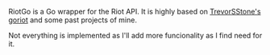 RiotGo is a Go wrapper for the Riot API.
It is highly based on [TrevorSStone's goriot](https://github.com/TrevorSStone/goriot/blob/master/champion.go) and some past projects of mine.

Not everything is implemented as I'll add more funcionality as I find need for it.
